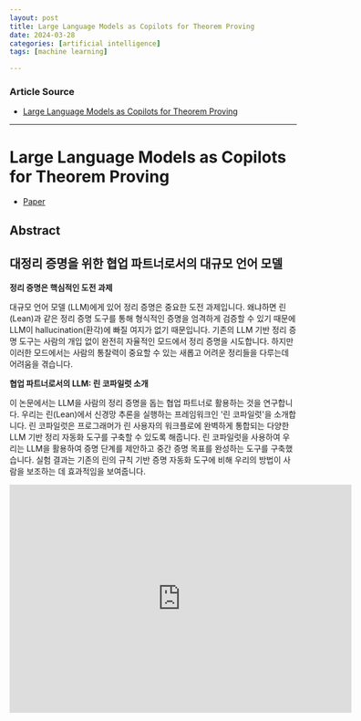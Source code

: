 ```yaml
---
layout: post
title: Large Language Models as Copilots for Theorem Proving
date: 2024-03-28
categories: [artificial intelligence]
tags: [machine learning]

---
```


### Article Source


* [Large Language Models as Copilots for Theorem Proving](https://www.youtube.com/watch?v=7NAIXBANSj4)

---




# Large Language Models as Copilots for Theorem Proving


* [Paper](https://mathai2023.github.io/papers/4.pdf)


## Abstract

## 대정리 증명을 위한 협업 파트너로서의 대규모 언어 모델

**정리 증명은 핵심적인 도전 과제**

대규모 언어 모델 (LLM)에게 있어 정리 증명은 중요한 도전 과제입니다. 왜냐하면 린(Lean)과 같은 정리 증명 도구를 통해 형식적인 증명을 엄격하게 검증할 수 있기 때문에 LLM이 hallucination(환각)에 빠질 여지가 없기 때문입니다. 기존의 LLM 기반 정리 증명 도구는 사람의 개입 없이 완전히 자율적인 모드에서 정리 증명을 시도합니다. 하지만 이러한 모드에서는 사람의 통찰력이 중요할 수 있는 새롭고 어려운 정리들을 다루는데 어려움을 겪습니다.

**협업 파트너로서의 LLM: 린 코파일럿 소개**

이 논문에서는 LLM을 사람의 정리 증명을 돕는 협업 파트너로 활용하는 것을 연구합니다. 우리는 린(Lean)에서 신경망 추론을 실행하는 프레임워크인 '린 코파일럿'을 소개합니다. 린 코파일럿은 프로그래머가 린 사용자의 워크플로에 완벽하게 통합되는 다양한 LLM 기반 정리 자동화 도구를 구축할 수 있도록 해줍니다. 린 코파일럿을 사용하여 우리는 LLM을 활용하여 증명 단계를 제안하고 중간 증명 목표를 완성하는 도구를 구축했습니다. 실험 결과는 기존의 린의 규칙 기반 증명 자동화 도구에 비해 우리의 방법이 사람을 보조하는 데 효과적임을 보여줍니다. 

<iframe width="600" height="400" src="https://www.youtube.com/embed/7NAIXBANSj4?si=mZL9bpNArB5hTxXp" title="YouTube video player" frameborder="0" allow="accelerometer; autoplay; clipboard-write; encrypted-media; gyroscope; picture-in-picture; web-share" referrerpolicy="strict-origin-when-cross-origin" allowfullscreen></iframe>

